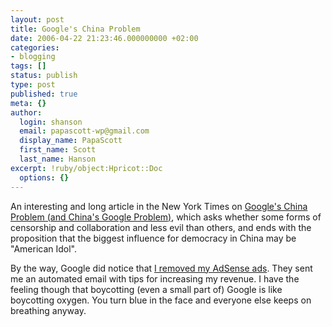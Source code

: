 ```yaml
---
layout: post
title: Google's China Problem
date: 2006-04-22 21:23:46.000000000 +02:00
categories:
- blogging
tags: []
status: publish
type: post
published: true
meta: {}
author:
  login: shanson
  email: papascott-wp@gmail.com
  display_name: PapaScott
  first_name: Scott
  last_name: Hanson
excerpt: !ruby/object:Hpricot::Doc
  options: {}
---
```

<p>An interesting and long article in the New York Times on <a href="http://www.nytimes.com/2006/04/23/magazine/23google.html?_r=2&pagewanted=1&th&emc=th&oref=slogin" title="Google's China Problem (and China's Google Problem) - New York Times">Google's China Problem (and China's Google Problem)</a>, which asks whether some forms of censorship and collaboration and less evil than others, and ends with the proposition that the biggest influence for democracy in China may be "American Idol". </p>
<p>By the way, Google did notice that <a href="https://www.papascott.de/archives/2006/01/28/google-gone/">I removed my AdSense ads</a>. They sent me an automated email with tips for increasing my revenue. I have the feeling though that boycotting (even a small part of) Google is like boycotting oxygen. You turn blue in the face and everyone else keeps on breathing anyway.</p>
